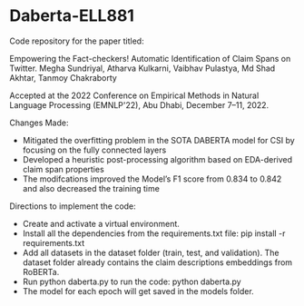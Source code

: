 # Daberta-ELL881

Code repository for the paper titled:

Empowering the Fact-checkers! Automatic Identification of Claim Spans on Twitter. Megha Sundriyal, Atharva Kulkarni, Vaibhav Pulastya, Md Shad Akhtar, Tanmoy Chakraborty

Accepted at the 2022 Conference on Empirical Methods in Natural Language Processing (EMNLP'22), Abu Dhabi, December 7–11, 2022.

Changes Made:
- Mitigated the overfitting problem in the SOTA DABERTA model for CSI by focusing on the fully connected layers
-  Developed a heuristic post-processing algorithm based on EDA-derived claim span properties
-  The modifcations improved the Model’s F1 score from 0.834 to 0.842 and also decreased the training time

Directions to implement the code:

- Create and activate a virtual environment.
- Install all the dependencies from the requirements.txt file: pip install -r requirements.txt
- Add all datasets in the dataset folder (train, test, and validation). The dataset folder already contains the claim descriptions embeddings from RoBERTa.
- Run python daberta.py to run the code: python daberta.py
- The model for each epoch will get saved in the models folder.
